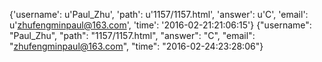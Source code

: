 {'username': u'Paul_Zhu', 'path': u'1157/1157.html', 'answer': u'C', 'email': u'zhufengminpaul@163.com', 'time': '2016-02-21:21:06:15'}
{"username": "Paul_Zhu", "path": "1157/1157.html", "answer": "C", "email": "zhufengminpaul@163.com", "time": "2016-02-24:23:28:06"}